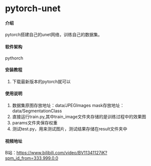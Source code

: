 # pytorch-unet

#### 介绍
pytorch搭建自己的unet网络，训练自己的数据集。

#### 软件架构
pythorch


#### 安装教程

1.  下载最新版本的pytorch就可以

#### 使用说明

1.  数据集原图存放地址：data/JPEGImages   mask存放地址：data/SegmentationClass
2.  直接运行train.py,其中train_image文件夹存储的是训练过程中的效果图
3.  params文件夹保存权重
4.  测试test.py，用来测试图片，测试结果存储在result文件夹中


#### 视频地址

B站：https://www.bilibili.com/video/BV11341127iK?spm_id_from=333.999.0.0
